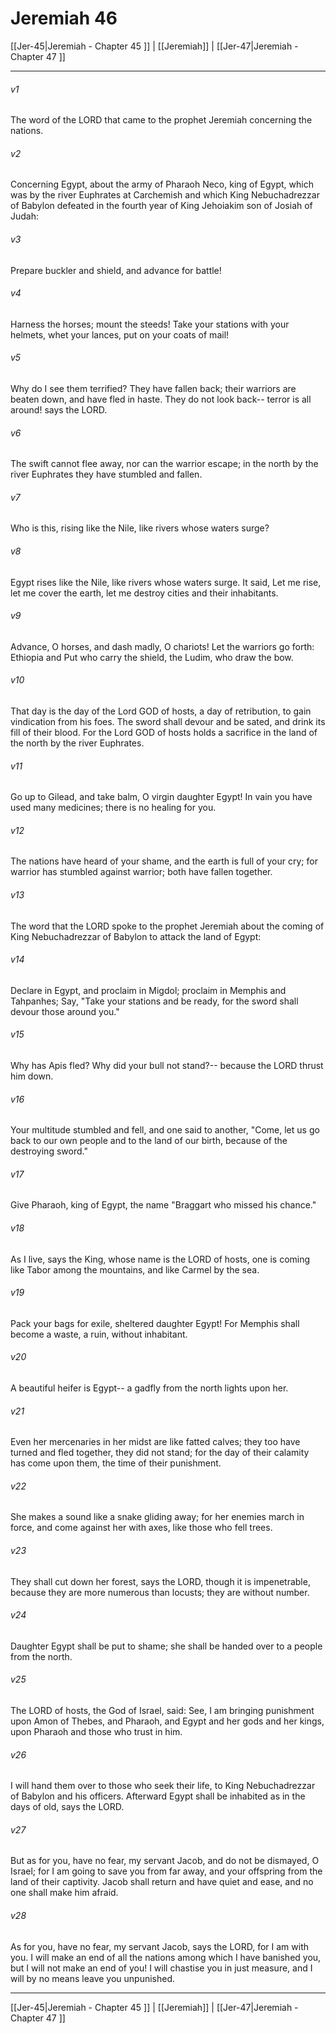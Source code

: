 # Jeremiah 46

[[Jer-45|Jeremiah - Chapter 45 ]] | [[Jeremiah]] | [[Jer-47|Jeremiah - Chapter 47 ]]
***

###### v1
The word of the LORD that came to the prophet Jeremiah concerning the nations.
###### v2
Concerning Egypt, about the army of Pharaoh Neco, king of Egypt, which was by the river Euphrates at Carchemish and which King Nebuchadrezzar of Babylon defeated in the fourth year of King Jehoiakim son of Josiah of Judah:
###### v3
Prepare buckler and shield, and advance for battle!
###### v4
Harness the horses; mount the steeds! Take your stations with your helmets, whet your lances, put on your coats of mail!
###### v5
Why do I see them terrified? They have fallen back; their warriors are beaten down, and have fled in haste. They do not look back-- terror is all around! says the LORD.
###### v6
The swift cannot flee away, nor can the warrior escape; in the north by the river Euphrates they have stumbled and fallen.
###### v7
Who is this, rising like the Nile, like rivers whose waters surge?
###### v8
Egypt rises like the Nile, like rivers whose waters surge. It said, Let me rise, let me cover the earth, let me destroy cities and their inhabitants.
###### v9
Advance, O horses, and dash madly, O chariots! Let the warriors go forth: Ethiopia and Put who carry the shield, the Ludim, who draw the bow.
###### v10
That day is the day of the Lord GOD of hosts, a day of retribution, to gain vindication from his foes. The sword shall devour and be sated, and drink its fill of their blood. For the Lord GOD of hosts holds a sacrifice in the land of the north by the river Euphrates.
###### v11
Go up to Gilead, and take balm, O virgin daughter Egypt! In vain you have used many medicines; there is no healing for you.
###### v12
The nations have heard of your shame, and the earth is full of your cry; for warrior has stumbled against warrior; both have fallen together.
###### v13
The word that the LORD spoke to the prophet Jeremiah about the coming of King Nebuchadrezzar of Babylon to attack the land of Egypt:
###### v14
Declare in Egypt, and proclaim in Migdol; proclaim in Memphis and Tahpanhes; Say, "Take your stations and be ready, for the sword shall devour those around you."
###### v15
Why has Apis fled? Why did your bull not stand?-- because the LORD thrust him down.
###### v16
Your multitude stumbled and fell, and one said to another, "Come, let us go back to our own people and to the land of our birth, because of the destroying sword."
###### v17
Give Pharaoh, king of Egypt, the name "Braggart who missed his chance."
###### v18
As I live, says the King, whose name is the LORD of hosts, one is coming like Tabor among the mountains, and like Carmel by the sea.
###### v19
Pack your bags for exile, sheltered daughter Egypt! For Memphis shall become a waste, a ruin, without inhabitant.
###### v20
A beautiful heifer is Egypt-- a gadfly from the north lights upon her.
###### v21
Even her mercenaries in her midst are like fatted calves; they too have turned and fled together, they did not stand; for the day of their calamity has come upon them, the time of their punishment.
###### v22
She makes a sound like a snake gliding away; for her enemies march in force, and come against her with axes, like those who fell trees.
###### v23
They shall cut down her forest, says the LORD, though it is impenetrable, because they are more numerous than locusts; they are without number.
###### v24
Daughter Egypt shall be put to shame; she shall be handed over to a people from the north.
###### v25
The LORD of hosts, the God of Israel, said: See, I am bringing punishment upon Amon of Thebes, and Pharaoh, and Egypt and her gods and her kings, upon Pharaoh and those who trust in him.
###### v26
I will hand them over to those who seek their life, to King Nebuchadrezzar of Babylon and his officers. Afterward Egypt shall be inhabited as in the days of old, says the LORD.
###### v27
But as for you, have no fear, my servant Jacob, and do not be dismayed, O Israel; for I am going to save you from far away, and your offspring from the land of their captivity. Jacob shall return and have quiet and ease, and no one shall make him afraid.
###### v28
As for you, have no fear, my servant Jacob, says the LORD, for I am with you. I will make an end of all the nations among which I have banished you, but I will not make an end of you! I will chastise you in just measure, and I will by no means leave you unpunished.

***

[[Jer-45|Jeremiah - Chapter 45 ]] | [[Jeremiah]] | [[Jer-47|Jeremiah - Chapter 47 ]]
